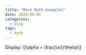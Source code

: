 ```yaml
---
title: "More Math examples"
date: 2025-09-01
categories:
  - blog
tags:
  - math
---
```



Display: \\[\alpha = \frac{\xi}{\theta}\\]

